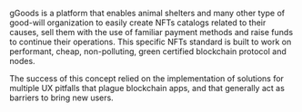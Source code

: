 gGoods is a platform that enables animal shelters and many other type of good-will organization to easily create NFTs catalogs related to their causes, sell them with the use of familiar payment methods and raise funds to continue their operations. This specific NFTs standard is built to work on performant, cheap, non-polluting, green certified blockchain protocol and nodes. 

The success of this concept relied on the implementation of solutions for multiple UX pitfalls that plague blockchain apps, and that generally act as barriers to bring new users.
